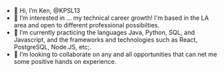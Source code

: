- 👋 Hi, I’m Ken, @KPSL13
- 👀 I’m interested in ... my technical career growth! I'm based in the LA area and open to different professional possibilties. 
- 🌱 I’m currently practicing the languages Java, Python, SQL, and Javascript, and the frameworks and technologies such as React, PostgreSQL, Node.JS, etc;.
- 💞️ I’m looking to collaborate on any and all opportunities that can net me some positive hands on experience.


<!---
KPSL13/KPSL13 is a ✨ special ✨ repository because its `README.md` (this file) appears on your GitHub profile.
You can click the Preview link to take a look at your changes.
--->
